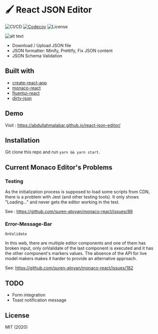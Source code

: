 # 🖌 React JSON Editor

![CI/CD](https://github.com/sujinleeme/react-json-editor/actions/workflows/master_deploy.yml/badge.svg)
[![Codecov](https://img.shields.io/codecov/c/github/sujinleeme/react-json-editor)](https://codecov.io/gh/sujinleeme/react-json-editor)
![License](https://img.shields.io/github/license/sujinleeme/react-json-editor)

![alt text](./demo.png "demo")

- Download / Upload JSON file
- JSON formatter: Minify, Prettify, Fix JSON content
- JSON Schema Validation

## Built with

- [create-react-app](https://reactjs.org/docs/create-a-new-react-app.html)
- [monaco-react](https://github.com/suren-atoyan/monaco-react)
- [fluentui-react](https://github.com/microsoft/fluentui)
- [dirty-json](https://github.com/RyanMarcus/dirty-json)

## Demo

Visit : https://abdullahmalabar.github.io/react-json-editor/

## Installation

Git clone this repo and run `yarn && yarn start`.

## Current Monaco Editor's Problems

### Testing

As the initialization process is supposed to load some scripts from CDN, there is a problem with Jest (and other testing tools). It only shows "Loading..." and never gets the editor working in the test.

See : https://github.com/suren-atoyan/monaco-react/issues/88

### Error-Message-Bar

`OnValidate`

In this web, there are multiple editor components and one of them has broken input, only onValidate of the last component is executed and it has the other component's markers values. The absence of the API for live model makers makes it harder to provide an alternative approach.

See: https://github.com/suren-atoyan/monaco-react/issues/182

## TODO

- Form integration
- Toast notification message

## License

MIT (2020)
